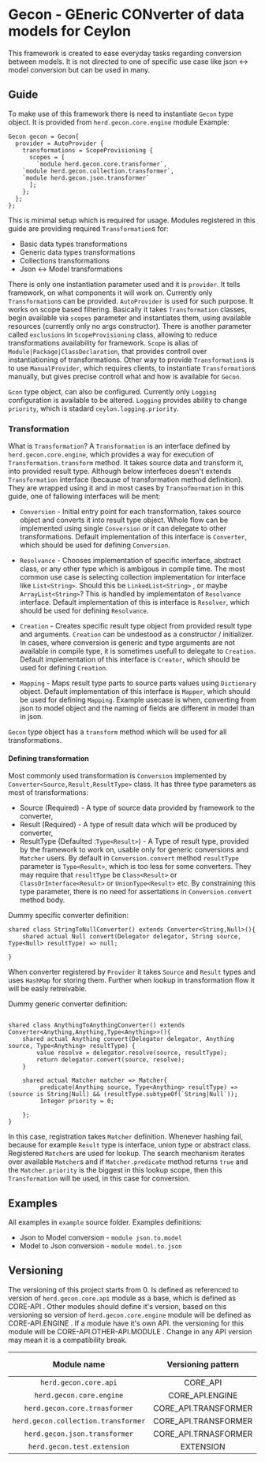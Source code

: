 # Gecon - GEneric CONverter of data models for Ceylon
This framework is created to ease everyday tasks regarding conversion between models. It is not directed to one of specific use case like json <-> model conversion but can be used in many. 


## Guide

To make use of this framework there is need to instantiate `Gecon` type object. It is provided from `herd.gecon.core.engine` module 
Example: 
```ceylon
Gecon gecon = Gecon{
  provider = AutoProvider {
    transformations = ScopeProvisioning {
      scopes = [
        `module herd.gecon.core.transformer`,
	`module herd.gecon.collection.transformer`,
	`module herd.gecon.json.transformer`
      ];
    };
  };
};
```
This is minimal setup which is required for usage. Modules registered in this guide are providing required `Transformation`s for:
- Basic data types transformations
- Generic data types transformations
- Collections transformations
- Json <-> Model transformations

There is only one instantiation parameter used and it is `provider`. It tells framework, on what components it will work on. Currently only `Transformation`s can be provided. `AutoProvider` is used for such purpose. It works on scope based filtering. Basically it takes `Transformation` classes, begin available via `scopes` parameter and instantiates them, using available resources (currently only no args constructor). There is another parameter called `exclusions` in `ScopeProvisioning` class, allowing to reduce transformations availability for framework. `Scope` is alias of ` Module|Package|ClassDeclaration`, that provides controll over instantiationing of transformations. Other way to provide `Transformation`s is to use `ManualProvider`, which requires clients, to instantiate `Transformation`s manually, but gives precise controll what and how is available for `Gecon`. 

`Gcon` type object, can also be configured. Currently only `Logging` configuration is available to be altered. `Logging` provides ability to change `priority`, which is stadard `ceylon.logging.priority`. 

### Transformation

What is `Transformation`? A `Transformation` is an interface defined by `herd.gecon.core.engine`, which provides a way for execution of `Transformation.transform` method. It takes source data and transform it, into provided result type. Although below interfeces doesn't extends `Transformation` interface (because of transformation method definition). They are wrapped using it and in most cases by `Transofmormation` in this guide, one of fallowing interfaces will be ment:

- `Conversion` - Initial entry point for each transformation, takes source object and converts it into result type object. Whole flow can be implemented using single `Conversion` or it can delegate to other transformations. Default implementation of this interface is `Converter`, which should be used for defining `Conversion`.

- `Resolvance` - Chooses implementation of specific interface, abstract class, or any other type which is ambigous in compile time. The most common use case is selecting collection implementation for interface like `List<String>`. Should this be `LinkedList<String>` , or maybe `ArrayList<String>`? This is handled by implementaton of `Resolvance` interface. Default implementation of this is interface is `Resolver`, which should be used for defining `Resolvance`. 

- `Creation` - Creates specific result type object from provided result type and arguments. `Creation` can be undestood as a constructor / initializer. In cases, where conversion is generic and type arguments are not available in compile type, it is sometimes usefull to delegate to `Creation`. Default implementation of this interface is `Creator`, which should be used for defining `Creation`.

- `Mapping` - Maps result type parts to source parts values using `Dictionary` object. Default implementation of this interface is `Mapper`, which should be used for defining `Mapping`. Example usecase is when, converting from json to model object and the naming of fields are different in model than in json. 

`Gecon` type object has a `transform` method which will be used for all transformations.

#### Defining transformation

Most commonly used transformation is `Conversion` implemented by `Converter<Source,Result,ResultType>` class. It has three type parameters as most of transformations:
- Source (Required) - A type of source data provided by framework to the converter,
- Result (Required) - A type of result data which will be produced by converter,
- ResultType (Defaulted :`Type<Result>`) - A Type of result type, provided by the framework to work on, usable only for generic conversions and `Matcher` users. By default in `Conversion.convert` method `resultType` parameter is `Type<Result>`, which is too less for some converters. They may require that `resultType` be `Class<Result>` or `ClassOrInterface<Result>` or `UnionType<Result>` etc. By constraining this type parameter, there is no need for assertations in `Conversion.convert` method body.

Dummy specific converter definition:

```ceylon
shared class StringToNullConverter() extends Converter<String,Null>(){
	shared actual Null convert(Delegator delegator, String source, Type<Null> resultType) => null;
	
}

```

When converter registered by `Provider` it takes `Source` and `Result` types and uses `HashMap` for storing them. Further when lookup in transformation flow it will be easly retreivable.

Dummy generic converter definition:

```ceylon

shared class AnythingToAnythingConverter() extends Converter<Anything,Anything,Type<Anything>>(){
	shared actual Anything convert(Delegator delegator, Anything source, Type<Anything> resultType) {
		value resolve = delegator.resolve(source, resultType);
		return delegator.convert(source, resolve);
	}
	
	shared actual Matcher matcher => Matcher{
		 predicate(Anything source, Type<Anything> resultType) => (source is String|Null) && (resultType.subtypeOf(`String|Null`));
		 Integer priority = 0;
		
	};
}
```
In this case, registration takes `Matcher` definition. Whenever hashing fail, because for example `Result` type is interface, union type or abstract class. Registered `Matcher`s are used for lookup. The search mechanism iterates over available `Matcher`s and if `Matcher.predicate` method returns `true` and the `Matcher.priority` is the biggest in this lookup scope, then this `Transformation` will be used, in this case for conversion. 



## Examples
All examples in `example` source folder. 
Examples definitions:
* Json to Model conversion - `module json.to.model`
* Model to Json conversion - `module model.to.json`

## Versioning

The versioning of this project starts from 0. Is defined as referenced to version of `herd.gecon.core.api` module as a base, which is defined as CORE-API . Other modules should define it's version, based on this versioning so version of `herd.gecon.core.engine` module will be defined as CORE-API.ENGINE . If a module have it's own API. the versioning for this module will be CORE-API.OTHER-API.MODULE . Change in any API version may mean it is a compatibility break. 

|             Module name             |  Versioning pattern  | Current version |
|:-----------------------------------:|:--------------------:|:---------------:|
| `herd.gecon.core.api`               |       CORE_API       |        0        |
| `herd.gecon.core.engine`            |    CORE_API.ENGINE   |       0.0       |
| `herd.gecon.core.trnasformer`       | CORE_API.TRANSFORMER |       0.0       |
| `herd.gecon.collection.transformer` | CORE_API.TRANSFORMER |       0.0       |
| `herd.gecon.json.transformer`       | CORE_API.TRNASFORMER |       0.0       |
| `herd.gecon.test.extension`         |       EXTENSION      |        0        |
